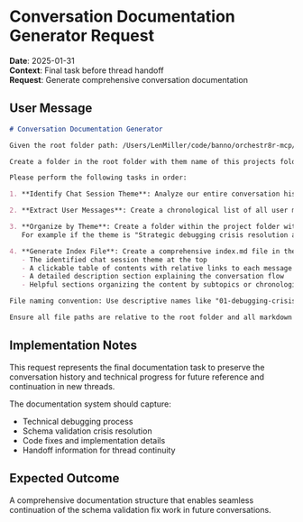 # Conversation Documentation Generator Request

**Date**: 2025-01-31  
**Context**: Final task before thread handoff  
**Request**: Generate comprehensive conversation documentation  

## User Message

```markdown
# Conversation Documentation Generator

Given the root folder path: /Users/LenMiller/code/banno/orchestr8r-mcp/docs/backlog/conversation-prompts

Create a folder in the root folder with them name of this projects folder name, we'll call this the project folder.

Please perform the following tasks in order:

1. **Identify Chat Session Theme**: Analyze our entire conversation history and determine the primary theme/topic of this chat session in 1-2 sentences. Referenced as THEME.

2. **Extract User Messages**: Create a chronological list of all user messages from this conversation, maintaining the exact content and context.

3. **Organize by Theme**: Create a folder within the project folder with a name appropriately reflecting the theme. Save each user message as a separate markdown numerically-prefixed file with descriptive filenames that reflect the message content.
   For example if the theme is "Strategic debugging crisis resolution and codebase modularization", the folder name could be `${root}/strategic-debugging-crisis-resolution-modularization'.

4. **Generate Index File**: Create a comprehensive index.md file in the theme folder that includes:
   - The identified chat session theme at the top
   - A clickable table of contents with relative links to each message file
   - A detailed description section explaining the conversation flow
   - Helpful sections organizing the content by subtopics or chronological phases

File naming convention: Use descriptive names like "01-debugging-crisis-decision.md", "02-file-resave-request.md", etc.

Ensure all file paths are relative to the root folder and all markdown links are properly formatted for local file navigation.
```

## Implementation Notes

This request represents the final documentation task to preserve the conversation history and technical progress for future reference and continuation in new threads.

The documentation system should capture:
- Technical debugging process
- Schema validation crisis resolution
- Code fixes and implementation details
- Handoff information for thread continuity

## Expected Outcome

A comprehensive documentation structure that enables seamless continuation of the schema validation fix work in future conversations.
